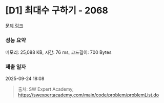 # [D1] 최대수 구하기 - 2068 

[문제 링크](https://swexpertacademy.com/main/code/problem/problemDetail.do?contestProbId=AV5QQhbqA4QDFAUq) 

### 성능 요약

메모리: 25,088 KB, 시간: 76 ms, 코드길이: 700 Bytes

### 제출 일자

2025-09-24 18:08



> 출처: SW Expert Academy, https://swexpertacademy.com/main/code/problem/problemList.do